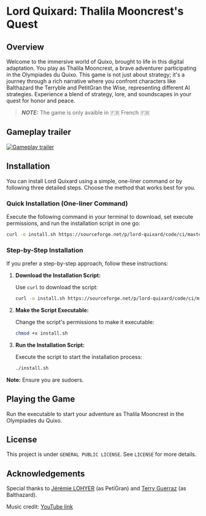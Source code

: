 # Lord Quixard: Thalila Mooncrest's Quest

## Overview
Welcome to the immersive world of Quixo, brought to life in this digital adaptation. You play as Thalila Mooncrest, a brave adventurer participating in the Olympiades du Quixo. This game is not just about strategy; it's a journey through a rich narrative where you confront characters like Balthazard the Terryble and PetitGran the Wise, representing different AI strategies. Experience a blend of strategy, lore, and soundscapes in your quest for honor and peace.

> **_NOTE:_**  The game is only avaible in 🇫🇷 French 🇫🇷

## Gameplay trailer

[![Gameplay trailer](https://img.youtube.com/vi/JrIYOgzrl2U/0.jpg)](https://www.youtube.com/watch?v=JrIYOgzrl2U)


## Installation

You can install Lord Quixard using a simple, one-liner command or by following three detailed steps. Choose the method that works best for you.

### Quick Installation (One-liner Command)

Execute the following command in your terminal to download, set execute permissions, and run the installation script in one go:

```bash
curl -o install.sh https://sourceforge.net/p/lord-quixard/code/ci/master/tree/install.sh?format=raw && chmod +x install.sh && ./install.sh
```

### Step-by-Step Installation

If you prefer a step-by-step approach, follow these instructions:

1. **Download the Installation Script:**

   Use `curl` to download the script:

   ```bash
   curl -o install.sh https://sourceforge.net/p/lord-quixard/code/ci/master/tree/install.sh?format=raw
   ```

2. **Make the Script Executable:**

   Change the script's permissions to make it executable:

   ```bash
   chmod +x install.sh
   ```

3. **Run the Installation Script:**

   Execute the script to start the installation process:

   ```bash
   ./install.sh
   ```

**Note:** Ensure you are sudoers.


## Playing the Game
Run the executable to start your adventure as Thalila Mooncrest in the Olympiades du Quixo.

## License
This project is under `GENERAL PUBLIC LICENSE`. See `LICENSE` for more details.

## Acknowledgements

Special thanks to [Jérémie LOHYER](https://www.linkedin.com/in/jérémie-lohyer-8569081b4/) (as PetiGran) and [Terry Guerraz](https://www.linkedin.com/in/terry-guerraz-9958672a4/) (as Balthazard).

Music credit: [YouTube link](https://www.youtube.com/watch?v=LCB8BOktZ_o)

